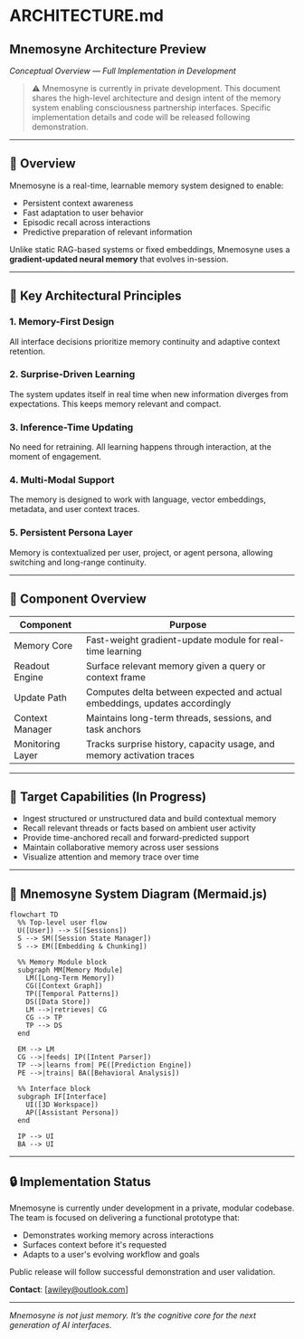 # ARCHITECTURE.md

## Mnemosyne Architecture Preview  
*Conceptual Overview — Full Implementation in Development*

> ⚠️ Mnemosyne is currently in private development. This document shares the high-level architecture and design intent of the memory system enabling consciousness partnership interfaces. Specific implementation details and code will be released following demonstration.

---

## 🧠 Overview

Mnemosyne is a real-time, learnable memory system designed to enable:
- Persistent context awareness
- Fast adaptation to user behavior
- Episodic recall across interactions
- Predictive preparation of relevant information

Unlike static RAG-based systems or fixed embeddings, Mnemosyne uses a **gradient-updated neural memory** that evolves in-session.

---

## 🧱 Key Architectural Principles

### 1. **Memory-First Design**
All interface decisions prioritize memory continuity and adaptive context retention.

### 2. **Surprise-Driven Learning**
The system updates itself in real time when new information diverges from expectations. This keeps memory relevant and compact.

### 3. **Inference-Time Updating**
No need for retraining. All learning happens through interaction, at the moment of engagement.

### 4. **Multi-Modal Support**
The memory is designed to work with language, vector embeddings, metadata, and user context traces.

### 5. **Persistent Persona Layer**
Memory is contextualized per user, project, or agent persona, allowing switching and long-range continuity.

---

## 🔧 Component Overview

| Component | Purpose |
|----------|---------|
| Memory Core | Fast-weight gradient-update module for real-time learning |
| Readout Engine | Surface relevant memory given a query or context frame |
| Update Path | Computes delta between expected and actual embeddings, updates accordingly |
| Context Manager | Maintains long-term threads, sessions, and task anchors |
| Monitoring Layer | Tracks surprise history, capacity usage, and memory activation traces |

---

## 🎯 Target Capabilities (In Progress)
- Ingest structured or unstructured data and build contextual memory
- Recall relevant threads or facts based on ambient user activity
- Provide time-anchored recall and forward-predicted support
- Maintain collaborative memory across user sessions
- Visualize attention and memory trace over time

---

## 🧩 Mnemosyne System Diagram (Mermaid.js)

```mermaid
flowchart TD
  %% Top-level user flow
  U([User]) --> S([Sessions])
  S --> SM([Session State Manager])
  S --> EM([Embedding & Chunking])

  %% Memory Module block
  subgraph MM[Memory Module]
    LM([Long-Term Memory])
    CG([Context Graph])
    TP([Temporal Patterns])
    DS([Data Store])
    LM -->|retrieves| CG
    CG --> TP
    TP --> DS
  end

  EM --> LM
  CG -->|feeds| IP([Intent Parser])
  TP -->|learns from| PE([Prediction Engine])
  PE -->|trains| BA([Behavioral Analysis])

  %% Interface block
  subgraph IF[Interface]
    UI([3D Workspace])
    AP([Assistant Persona])
  end

  IP --> UI
  BA --> UI

```

---

## 🔒 Implementation Status

Mnemosyne is currently under development in a private, modular codebase. The team is focused on delivering a functional prototype that:
- Demonstrates working memory across interactions
- Surfaces context before it's requested
- Adapts to a user's evolving workflow and goals

Public release will follow successful demonstration and user validation.

**Contact**: [awiley@outlook.com]

---

*Mnemosyne is not just memory. It’s the cognitive core for the next generation of AI interfaces.*
